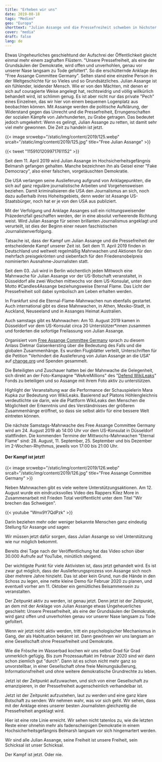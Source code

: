 ```yaml
---
title: "Erheben wir uns"
date: 2019-08-18
tags: "Medien"
geo: "Europa"
shorttext: "Julian Assange und die Pressefreiheit schweben in höchster Gefahr — lasst uns gemeinsam handeln, bevor es zu spät ist."
cover: "media"
draft: false
lang: de
---
```


Etwas Ungeheurliches geschiehtund der Aufschrei der Öffentlichkeit gleicht einmal mehr einem zaghaften Flüstern. "Unsere Pressefreiheit, als eine der Grundsäulen der Demokratie, wird offen und unverhohlen, genau vor unserer Nase langsam zu Tode gefoltert". So die erschütternde Anklage des "Free Assange Committee Germany". Selten stand eine einzelne Person in der Weltgeschichte für so Vieles und so Grundsätzliches. Julian Assange ist ein fühlender, leidender Mensch. Wie er von den Mächten, mit denen er sich auf couragierte Weise angelegt hat, rechtswidrig und völlig willkürlich behandelt wird, ist schlimm genug. Es ist aber nicht nur das private "Pech" eines Einzelnen, das wir hier von einem bequemen Logenplatz aus beobachten können. Mit Assange werden die politische Aufklärung, der Widerstand gegen das Unrecht und die Pressefreiheit, Errungenschaften der sozialen Kämpfe von Jahrhunderten, zu Grabe getragen. Das bedeutet jedoch umgekehrt: Wenn es gelingt, Julian Assange zu retten, ist damit sehr viel mehr gewonnen. Die Zeit zu handeln ist jetzt.

{{< image srcwebp="/static/img/content/2019/125.webp" srcalt="/static/img/content/2019/125.jpg" title="Free Julian Assange" >}}

{{< tweet "1159101209971761152" >}}

Seit dem 11. April 2019 wird Julian Assange im Hochsicherheitsgefängnis Belmarsh gefangen gehalten. Manche bezeichnen ihn als Geisel einer "Fake Democracy", also einer falschen, vorgetäuschten Demokratie.

Die USA verlangen seine Auslieferung aufgrund von Anklagepunkten, die sich auf ganz reguläre journalistische Arbeiten und Vorgehensweisen beziehen. Damit kriminalisieren die USA den Journalismus an sich, noch dazu außerhalb ihres Hoheitsgebiets, denn weder ist Assange US-Staatsbürger, noch hat er je von den USA aus publiziert.

Mit der Verfolgung und Anklage Assanges soll ein richtungsweisender Präzedenzfall geschaffen werden, der in eine absolut verheerende Richtung weist. Wird Julian Assange für seinen brillanten Journalismus angeklagt und verurteilt, ist dies der Beginn einer neuen faschistischen Journalistenverfolgung.

Tatsache ist, dass der Kampf um Julian Assange und die Pressefreiheit der entscheidende Kampf unserer Zeit ist. Seit dem 11. April 2019 finden in Deutschland und weltweit regelmäßig Mahnwachen und Aktionen für den mehrfach preisgekrönten und siebenfach für den Friedensnobelpreis nominierten Ausnahme-Journalisten statt.

Seit dem 03. Juli wird in Berlin wöchentlich jeden Mittwoch eine Mahnwache für Julian Assange vor der US-Botschaft veranstaltet, in Düsseldorf alle zwei Wochen mittwochs vor dem US-Konsulat, unter dem Motto #Candles4Assange beziehungsweise Eternal Flame. Das Licht der Pressefreiheit soll dabei symbolisch am Leben erhalten werden.

In Frankfurt sind die Eternal-Flame-Mahnwachen nun ebenfalls gestartet. Auch international gibt es diese Mahnwachen, in Athen, Mexiko-Stadt, in Auckland, Neuseeland und in Assanges Heimat Australien.

Auch samstags gibt es Mahnwachen: Am 10. August 2019 kamen in Düsseldorf vor dem US-Konsulat circa 20 Unterstützer*innen zusammen und forderten die sofortige Freilassung von Julian Assange.

Organisiert vom [Free Assange Committee Germany](https://www.facebook.com/Free-Assange-Committee-Germany-296800261268837/ "Free Assange Committee Germany") sprach zu diesem Anlass Dietmar Gaisenkersting über die Bedeutung des Falls und die globalen Zusammenhänge. Es wurden Flugblätter verteilt, Unterschriften für die Petition "Verhindert die Auslieferung von Julian Assange an die USA" auf [change.org](https://www.change.org/p/verhindert-die-auslieferung-von-julian-assange-an-die-usa "Verhindert die Auslieferung von Julian Assange an die USA!") und Spenden gesammelt.

Die Beteiligten und Zuschauer hatten bei der Mahnwache die Gelegenheit, sich direkt an der Foto-Kampagne "WeAreMillions" des "[Defend WikiLeaks](https://defend.wikileaks.org/ "Liveblog: ongoing updates")" Fonds zu beteiligen und so Assange mit ihrem Foto aktiv zu unterstützen.

Highlight der Veranstaltung war die Performance der Schauspielerin Mara Kupka zur Bedeutung von WikiLeaks. Basierend auf Platons Höhlengleichnis verdeutlichte sie darin, wie die Plattform WikiLeaks den Menschen die Möglichkeit der Erkenntnis und des Verständnisses der größeren Zusammenhänge eröffnet, so dass sie selbst aktiv für eine bessere Welt eintreten können.

Die nächste Samstags-Mahnwache des Free Assange Committee Germany wird am 24. August 2019 ab 14:00 Uhr vor dem US-Konsulat in Düsseldorf stattfinden. Die kommenden Termine der Mittwochs-Mahnwachen "Eternal Flame" sind: 28. August, 11. September, 25. September und bis Dezember im 2-Wochen-Rhythmus, jeweils von 17:00 bis 21:00 Uhr.

#### Der Kampf ist jetzt!

{{< image srcwebp="/static/img/content/2019/126.webp" srcalt="/static/img/content/2019/126.jpg" title="Free Assange Committee Germany" >}}

Neben Mahnwachen gibt es viele weitere Unterstützungsaktionen. Am 12. August wurde ein eindrucksvolles Video des Rappers Kilez More in Zusammenarbeit mit Frieden Total veröffentlicht unter dem Titel "Wir brechen das Schweigen".

{{< youtube "Wmx9Y7QdPzk" >}}

Darin beziehen mehr oder weniger bekannte Menschen ganz eindeutig Stellung für Assange und sagen:

Wir müssen jetzt dafür sorgen, dass Julian Assange so viel Unterstützung wie nur möglich bekommt.

Bereits drei Tage nach der Veröffentlichung hat das Video schon über 30.000 Aufrufe auf YouTube, minütlich steigend.

Der wichtigste Punkt für viele Aktivisten ist, dass jetzt gehandelt wird. Es ist zwar gut möglich, dass der Auslieferungsprozess von Assange sich noch über mehrere Jahre hinzieht. Das ist aber kein Grund, nun die Hände in den Schoss zu legen, eine nette kleine Demo für Februar 2020 zu planen, und eventuell vorher am 11. Oktober ein gemütliches Beisammensein zu veranstalten.

Der Zeitpunkt aktiv zu werden, ist genau jetzt. Denn jetzt ist der Zeitpunkt, an dem mit der Anklage von Julian Assange etwas Ungeheuerliches geschieht: Unsere Pressefreiheit, als eine der Grundsäulen der Demokratie, wird ganz offen und unverhohlen genau vor unserer Nase langsam zu Tode gefoltert.

Wenn wir jetzt nicht aktiv werden, tritt ein psychologischer Mechanismus in Gang, der als Habituation bekannt ist. Dann gewöhnen wir uns langsam an eine Gesellschaft ohne Pressefreiheit und Demokratie.

Wie die Frösche im Wasserbad kochen wir uns selbst Grad für Grad unmerklich gefügig. Bis zum Prozessauftakt im Februar 2020 sind wir dann schon ziemlich gut "durch". Dann ist es schon nicht mehr ganz so unvorstellbar, in einer Gesellschaft ohne freie Meinungsäußerung, Informationsfreiheit und ohne weitere demokratische Grundrechte zu leben.

Jetzt ist der Zeitpunkt aufzuwachen, und sich von einer Gesellschaft zu emanzipieren, in der Pressefreiheit augenscheinlich verhandelbar ist.

Jetzt ist der Zeitpunkt aufzustehen, laut zu werden und eine ganz klare Botschaft zu senden: Wir nehmen wahr, was vor sich geht. Wir sehen, dass mit der Anklage eines unserer besten Journalisten gleichzeitig die Pressefreiheit angeklagt wird.

Hier ist eine rote Linie erreicht. Wir sehen nicht tatenlos zu, wie die letzten Reste einer ohnehin mehr als fadenscheinigen Demokratie in einem Hochsicherheitsgefängnis Belmarsh langsam vor sich hingemartert werden.

Wir sind alle Julian Assange, seine Freiheit ist unsere Freiheit, sein Schicksal ist unser Schicksal.

Der Kampf ist jetzt. Oder nie.
